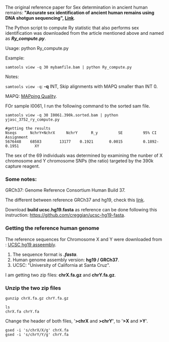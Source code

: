The original reference paper for Sex determination in ancient human remains: **"Accurate sex identification of ancient human remains using DNA shotgun sequencing", [Link](https://www.sciencedirect.com/science/article/pii/S0305440313002495)**.


The Python script to compute Ry statistic that also performs sex identification was downloaded from the article mentioned above and named as ***Ry_compute.py***.

Usage:		python Ry_compute.py <SAM formatted data from stdin>

Example:	

```samtools view -q 30 mybamfile.bam | python Ry_compute.py```

Notes:

```samtools view -q```:  **-q** INT,  Skip alignments with MAPQ smaller than INT 0.

MAPQ: [MAPping Quality](http://www.acgt.me/blog/2014/12/16/understanding-mapq-scores-in-sam-files-does-37-42).


FOr sample I0061, I run the following command to the sorted sam file.
```
samtools view -q 30 I0061.390k.sorted.bam | python yjasc_3752_ry_compute.py

#getting the results
Nseqs	   NchrY+NchrX	   NchrY	  R_y	      SE	     95% CI	     Assignment
5676448    68583 	    13177 	 0.1921 	  0.0015    	 0.1892-0.1951 	     XY

```


The sex of the 69 individuals was determined by examining the nunber of X chromosome and Y chromosome SNPs (the ratio) targeted by the 390k capture reagent. 

### Some notes:

GRCh37: Genome Reference Consortium Human Build 37.

The different between reference GRCh37 and hg19, check this [link](https://software.broadinstitute.org/gatk/documentation/article?id=23390).

Download **build ucsc.hg19.fasta** as reference can be done following this instruction: https://github.com/creggian/ucsc-hg19-fasta.

### Getting the reference human genome
The reference sequences for Chromosome X and Y were downloaded from : [UCSC hg19 asseembly](http://hgdownload.cse.ucsc.edu/goldenpath/hg19/chromosomes/).

1. The sequence format is ***.fasta***.
2. Human genome assembly version: **hg19 / GRCh37**.
3. UCSC: "University of California at Santa Cruz".

I am getting two zip files: **chrX.fa.gz** and **chrY.fa.gz**.

### Unzip the two zip files
```
gunzip chrX.fa.gz chrY.fa.gz

ls
chrX.fa	chrY.fa
```
Change the header of both files, '**>chrX** and **>chrY'**, to '**>X** and **>Y**'.
```
gsed -i 's/chrX/X/g' chrX.fa
gsed -i 's/chrY/Y/g' chrY.fa
```





